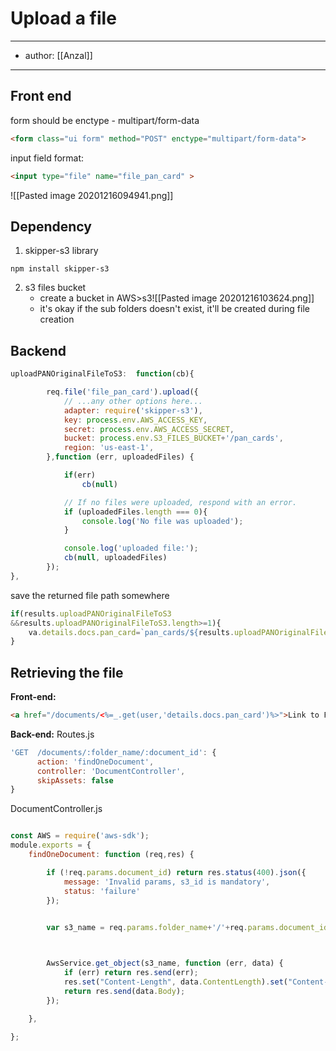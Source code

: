 # Upload a file
---
- author: [[Anzal]]
--- 


## Front end
form should be enctype - multipart/form-data
```html
<form class="ui form" method="POST" enctype="multipart/form-data">
```

input field format:
```html
<input type="file" name="file_pan_card" >
```
![[Pasted image 20201216094941.png]]
## Dependency
1. skipper-s3 library
```console
npm install skipper-s3
```

2. s3 files bucket 
	- create a bucket in AWS>s3![[Pasted image 20201216103624.png]]
	- it's okay if the sub folders doesn't exist, it'll be created during file creation

## Backend
```javascript
uploadPANOriginalFileToS3:  function(cb){

		req.file('file_pan_card').upload({
			// ...any other options here...
			adapter: require('skipper-s3'),
			key: process.env.AWS_ACCESS_KEY,
			secret: process.env.AWS_ACCESS_SECRET,
			bucket: process.env.S3_FILES_BUCKET+'/pan_cards',
			region: 'us-east-1',
		},function (err, uploadedFiles) {

			if(err)
				cb(null)

			// If no files were uploaded, respond with an error.
			if (uploadedFiles.length === 0){
				console.log('No file was uploaded');
			}

			console.log('uploaded file:');
			cb(null, uploadedFiles)
		});
},

```

save the returned file path somewhere
```javascript
if(results.uploadPANOriginalFileToS3
&&results.uploadPANOriginalFileToS3.length>=1){
	va.details.docs.pan_card=`pan_cards/${results.uploadPANOriginalFileToS3[0].fd}`
}

```


## Retrieving the file
**Front-end:**
```html
<a href="/documents/<%=_.get(user,'details.docs.pan_card')%>">Link to File</a>
```

**Back-end:**
Routes.js
```javascript
'GET  /documents/:folder_name/:document_id': {
	  action: 'findOneDocument',
	  controller: 'DocumentController',
	  skipAssets: false
}
```

DocumentController.js
```javascript

const AWS = require('aws-sdk');
module.exports = {
    findOneDocument: function (req,res) {

        if (!req.params.document_id) return res.status(400).json({
            message: 'Invalid params, s3_id is mandatory',
            status: 'failure'
        });

        
		var s3_name = req.params.folder_name+'/'+req.params.document_id;



		AwsService.get_object(s3_name, function (err, data) {
			if (err) return res.send(err);
			res.set("Content-Length", data.ContentLength).set("Content-Type", data.ContentType);
			return res.send(data.Body);
		});
    
    },

};

```



